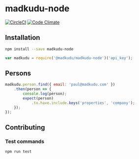 # madkudu-node
[![CircleCI](https://circleci.com/gh/MadKudu/madkudu-node.svg?style=svg)](https://circleci.com/gh/MadKudu/madkudu-node)
[![Code Climate](https://codeclimate.com/github/MadKudu/madkudu-node/badges/gpa.svg)](https://codeclimate.com/github/MadKudu/madkudu-node)

## Installation

```sh
npm install --save madkudu-node
```

```javascript
var madkudu = require('@madkudu/madkudu-node')('api_key');
```

## Persons

```javascript
madkudu.person.find({ email: 'paul@madkudu.com' })
	.then(person => {
		console.log(person);
		expect(person)
			.to.have.include.keys('properties', 'company');
	});
});
```


## Contributing

### Test commands

```sh
npm run test
```
